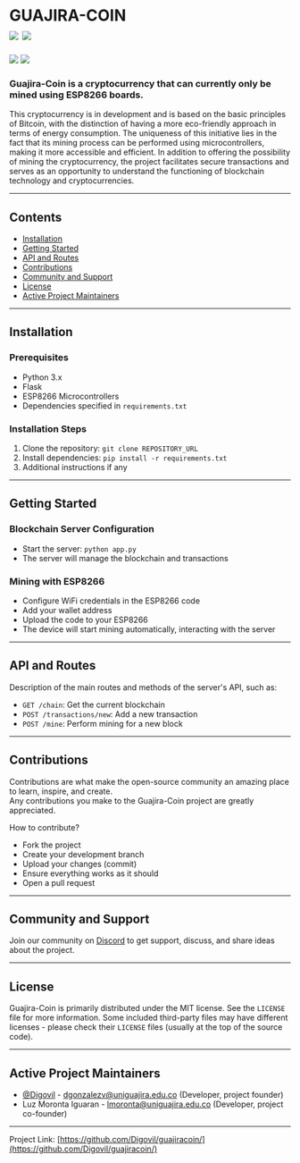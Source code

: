 <!--
*** Official Guajira Coin
*** digovil, 2023-Present
-->


<h1>
  GUAJIRA-COIN
  <br>
  <a href="https://github.com/Digovil/guajiracoin/blob/master/README.md">
    <img src="https://badgen.net/badge/icon/English?icon=&label" /></a>
  <a href="https://github.com/Digovil/guajiracoin/blob/master/Resources/readme_translations/README_es.md">
    <img src="https://badgen.net/badge/icon/Español?icon=&label" /></a>
  
</h1>
<a href="https://t.me/GuajiraCoinBot">
  <img src="https://badgen.net/badge/icon/Wallet?icon=bitcoin&label" /></a>
<a href="https://github.com/Digovil/guajiracoin/releases/latest">
  <img src="https://img.shields.io/badge/release-latest-ff640a.svg?style=for-the-badge" /></a>
<br>

<h3>
  Guajira-Coin is a cryptocurrency that can currently only be mined using ESP8266 boards.
</h3>

This cryptocurrency is in development and is based on the basic principles of Bitcoin, with the distinction of having a more eco-friendly approach in terms of energy consumption. The uniqueness of this initiative lies in the fact that its mining process can be performed using microcontrollers, making it more accessible and efficient. In addition to offering the possibility of mining the cryptocurrency, the project facilitates secure transactions and serves as an opportunity to understand the functioning of blockchain technology and cryptocurrencies.

---

## Contents
- [Installation](#installation)
- [Getting Started](#getting-started)
- [API and Routes](#api-and-routes)
- [Contributions](#contributions)
- [Community and Support](#community-and-support)
- [License](#license)
- [Active Project Maintainers](#active-project-maintainers)

---

## Installation

### Prerequisites
- Python 3.x
- Flask
- ESP8266 Microcontrollers
- Dependencies specified in `requirements.txt`

### Installation Steps
1. Clone the repository: `git clone REPOSITORY_URL`
2. Install dependencies: `pip install -r requirements.txt`
3. Additional instructions if any

---

## Getting Started

### Blockchain Server Configuration
- Start the server: `python app.py`
- The server will manage the blockchain and transactions

### Mining with ESP8266
- Configure WiFi credentials in the ESP8266 code
- Add your wallet address
- Upload the code to your ESP8266
- The device will start mining automatically, interacting with the server

---

## API and Routes

Description of the main routes and methods of the server's API, such as:
- `GET /chain`: Get the current blockchain
- `POST /transactions/new`: Add a new transaction
- `POST /mine`: Perform mining for a new block

---

## Contributions

Contributions are what make the open-source community an amazing place to learn, inspire, and create.<br>
Any contributions you make to the Guajira-Coin project are greatly appreciated.

How to contribute?

*   Fork the project
*   Create your development branch
*   Upload your changes (commit)
*   Ensure everything works as it should
*   Open a pull request

---

## Community and Support

Join our community on [Discord](https://discord.gg/yAW2ddkhuk) to get support, discuss, and share ideas about the project.

---

## License

Guajira-Coin is primarily distributed under the MIT license. See the `LICENSE` file for more information.
Some included third-party files may have different licenses - please check their `LICENSE` files (usually at the top of the source code).

---

## Active Project Maintainers

*   [@Digovil](https://github.com/Digovil/) - dgonzalezv@uniguajira.edu.co (Developer, project founder)
*   Luz Moronta Iguaran - lmoronta@uniguajira.edu.co (Developer, project co-founder)

<hr>

Project Link: [https://github.com/Digovil/guajiracoin/](https://github.com/Digovil/guajiracoin/)

